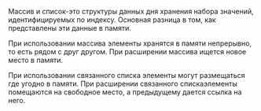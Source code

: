 Массив и список-это структуры данных дня хранения набора значений, идентифицируемых по индексу. Основная разница в том, как представлены эти данные в памяти. 

При использовании массива элементы хранятся в памяти непрерывно, то есть рядом с друг другом. При расширении массива ищется новое место в памяти.

При использовании связанного списка элементы могут размещаться где угодно в памяти. При расширении связанного спискаэлементы помещаются на свободное место, а предыдущему дается ссылка на него.
